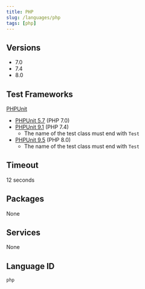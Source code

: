 ```yaml
---
title: PHP
slug: /languages/php
tags: [php]
---
```



## Versions

- 7.0
- 7.4
- 8.0

## Test Frameworks
[PHPUnit](https://phpunit.de/)

- [PHPUnit 5.7](https://phpunit.de/manual/5.7/en/) (PHP 7.0)
- [PHPUnit 9.1](https://phpunit.readthedocs.io/en/9.1/) (PHP 7.4)
  - The name of the test class must end with `Test`
- [PHPUnit 9.5](https://phpunit.readthedocs.io/en/9.5/) (PHP 8.0)
  - The name of the test class must end with `Test`

## Timeout
12 seconds

## Packages
None 

## Services
None

## Language ID

`php`
